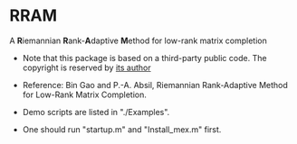 # RRAM
A **R**iemannian **R**ank-**A**daptive **M**ethod for low-rank matrix completion

+ Note that this package is based on a third-party public code. The copyright is reserved by [its author](https://www.unige.ch/math/vandereycken/matrix_completion.html)

+ Reference: Bin Gao and P.-A. Absil, Riemannian Rank-Adaptive Method for Low-Rank Matrix Completion.

+ Demo scripts are listed in "./Examples".

+ One should run "startup.m" and "Install_mex.m" first.
